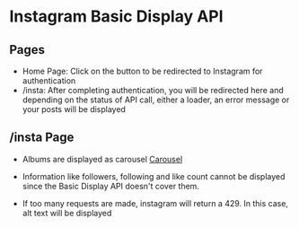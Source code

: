 # Instagram Basic Display API

## Pages
- Home Page: Click on the button to be redirected to Instagram for authentication
- /insta: After completing authentication, you will be redirected here and depending on the status of API call, either a loader, an error message or your posts will be displayed

## /insta Page
- Albums are displayed as carousel
[Carousel](https://github.com/slowdivesun/sundae-assign/blob/master/insta-feed/public/screenshots/carousel-1.png)

- Information like followers, following and like count cannot be displayed since the Basic Display API doesn't cover them.

- If too many requests are made, instagram will return a 429. In this case, alt text will be displayed
